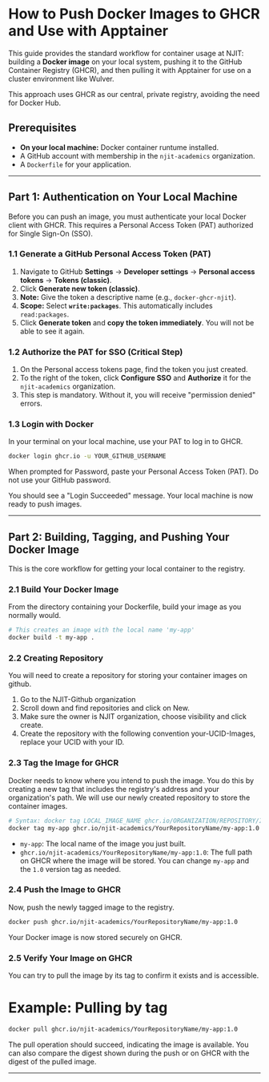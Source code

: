 # How to Push Docker Images to GHCR and Use with Apptainer

This guide provides the standard workflow for container usage at NJIT: building a **Docker image** on your local system, pushing it to the GitHub Container Registry (GHCR), and then pulling it with Apptainer for use on a cluster environment like Wulver.

This approach uses GHCR as our central, private registry, avoiding the need for Docker Hub.

## Prerequisites

- **On your local machine:** Docker container runtume installed.
- A GitHub account with membership in the `njit-academics` organization.
- A `Dockerfile` for your application.

---

## Part 1: Authentication on Your Local Machine

Before you can push an image, you must authenticate your local Docker client with GHCR. This requires a Personal Access Token (PAT) authorized for Single Sign-On (SSO).

### 1.1 Generate a GitHub Personal Access Token (PAT)

1. Navigate to GitHub **Settings** → **Developer settings** → **Personal access tokens** → **Tokens (classic)**.
2. Click **Generate new token (classic)**.
3. **Note:** Give the token a descriptive name (e.g., `docker-ghcr-njit`).
4. **Scope:** Select **`write:packages`**. This automatically includes `read:packages`.
5. Click **Generate token** and **copy the token immediately**. You will not be able to see it again.

### 1.2 Authorize the PAT for SSO (Critical Step)

1. On the Personal access tokens page, find the token you just created.
2. To the right of the token, click **Configure SSO** and **Authorize** it for the `njit-academics` organization.
3. This step is mandatory. Without it, you will receive "permission denied" errors.

### 1.3 Login with Docker

In your terminal on your local machine, use your PAT to log in to GHCR.

```bash
docker login ghcr.io -u YOUR_GITHUB_USERNAME
```

When prompted for Password, paste your Personal Access Token (PAT). Do not use your GitHub password.

You should see a "Login Succeeded" message. Your local machine is now ready to push images.

---

## Part 2: Building, Tagging, and Pushing Your Docker Image

This is the core workflow for getting your local container to the registry.

### 2.1 Build Your Docker Image

From the directory containing your Dockerfile, build your image as you normally would.

```bash
# This creates an image with the local name 'my-app'
docker build -t my-app .
```
### 2.2 Creating Repository
You will need to create a repository for storing your container images on github.
1. Go to the NJIT-Github organization
2. Scroll down and find repositories and click on New.
3. Make sure the owner is NJIT organization, choose visibility and click create.
4. Create the repository with the following convention your-UCID-Images, replace your UCID with your ID.



### 2.3 Tag the Image for GHCR

Docker needs to know where you intend to push the image. You do this by creating a new tag that includes the registry's address and your organization's path.
We will use our newly created repository to store the container images.

```bash
# Syntax: docker tag LOCAL_IMAGE_NAME ghcr.io/ORGANIZATION/REPOSITORY/IMAGE_NAME:TAG
docker tag my-app ghcr.io/njit-academics/YourRepositoryName/my-app:1.0
```

- `my-app`: The local name of the image you just built.
- `ghcr.io/njit-academics/YourRepositoryName/my-app:1.0`: The full path on GHCR where the image will be stored. You can change `my-app` and the `1.0` version tag as needed.

### 2.4 Push the Image to GHCR

Now, push the newly tagged image to the registry.

```bash
docker push ghcr.io/njit-academics/YourRepositoryName/my-app:1.0
```

Your Docker image is now stored securely on GHCR.

### 2.5 Verify Your Image on GHCR
You can try to pull the image by its tag to confirm it exists and is accessible.
# Example: Pulling by tag
```bash
docker pull ghcr.io/njit-academics/YourRepositoryName/my-app:1.0
```

The pull operation should succeed, indicating the image is available. You can also compare the digest shown during the push or on GHCR with the digest of the pulled image.





---

